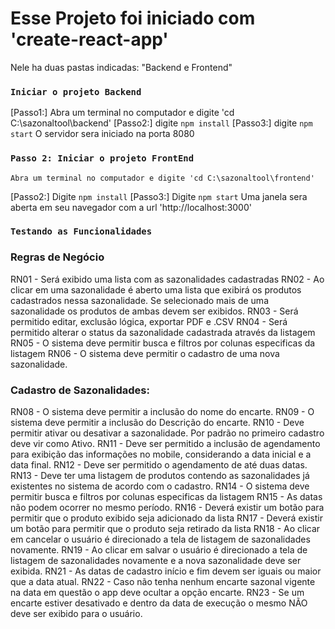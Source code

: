 # Esse Projeto foi iniciado com 'create-react-app'

Nele ha duas pastas indicadas: "Backend e Frontend"

### `Iniciar o projeto Backend`
[Passo1:]
    Abra um terminal no computador e digite 'cd C:\sazonaltool\backend'
[Passo2:]
    digite `npm install`
[Passo3:]
    digite `npm start`
O servidor sera iniciado na porta 8080

### `Passo 2: Iniciar o projeto FrontEnd`
    Abra um terminal no computador e digite 'cd C:\sazonaltool\frontend'
[Passo2:]
    Digite `npm install`
[Passo3:]
    Digite `npm start`
Uma janela sera aberta em seu navegador com a url 'http://localhost:3000'

### `Testando as Funcionalidades`

### Regras de Negócio 
RN01 - Será exibido uma lista com as sazonalidades cadastradas 
RN02 - Ao clicar em uma sazonalidade é aberto uma lista que exibirá os produtos cadastrados nessa sazonalidade. Se selecionado mais de uma sazonalidade os produtos de ambas devem ser exibidos. 
RN03 - Será permitido editar, exclusão lógica, exportar PDF e .CSV 
RN04 - Será permitido alterar o status da sazonalidade cadastrada através da listagem 
RN05 - O sistema deve permitir busca e filtros por colunas especificas da listagem 
RN06 - O sistema deve permitir o cadastro de uma nova sazonalidade. 

### Cadastro de Sazonalidades: 
RN08 - O sistema deve permitir a inclusão do nome do encarte. 
RN09 - O sistema deve permitir a inclusão do Descrição do encarte. 
RN10 - Deve permitir ativar ou desativar a sazonalidade. Por padrão no primeiro cadastro deve vir como Ativo.
RN11 - Deve ser permitido a inclusão de agendamento para exibição das informações no mobile, considerando a data inicial e a data final. 
RN12 - Deve ser permitido o agendamento de até duas datas.
RN13 - Deve ter uma listagem de produtos contendo as sazonalidades já existentes no sistema de acordo com o cadastro. 
RN14 - O sistema deve permitir busca e filtros por colunas especificas da listagem 
RN15 - As datas não podem ocorrer no mesmo período. 
RN16 - Deverá existir um botão para permitir que o produto exibido seja adicionado da lista 
RN17 - Deverá existir um botão para permitir que o produto seja retirado da lista 
RN18 - Ao clicar em cancelar o usuário é direcionado a tela de listagem de sazonalidades novamente. 
RN19 - Ao clicar em salvar o usuário é direcionado a tela de listagem de sazonalidades novamente e a nova sazonalidade deve ser exibida. RN21 - As datas de cadastro início e fim devem ser iguais ou maior que a data atual. 
RN22 - Caso não tenha nenhum encarte sazonal vigente na data em questão o app deve ocultar a opção encarte. 
RN23 - Se um encarte estiver desativado e dentro da data de execução o mesmo NÃO deve ser exibido para o usuário.

